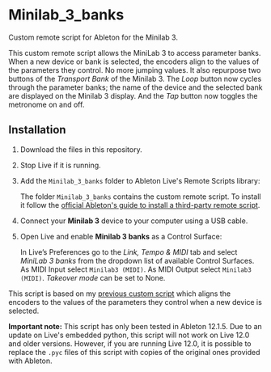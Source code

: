 # Minilab_3_banks
Custom remote script for Ableton for the Minilab 3.

This custom remote script allows the MiniLab 3 to access parameter banks. When a new device or bank is selected, the encoders align to the values of  the parameters they control. No more jumping values. It also repurpose two buttons of the *Transport Bank* of the Minilab 3. The *Loop* button now cycles through the parameter banks; the name of the device and the selected bank are displayed on the Minilab 3 display. And the *Tap* button now toggles the metronome on and off.

Installation
------------

1. 	Download the files in this repository.
1.	Stop Live if it is running.
1.	Add the `Minilab_3_banks` folder to Ableton Live's Remote Scripts library:

	The folder `Minilab_3_banks` contains the custom remote script. To install it follow the [official Ableton's guide to install a third-party remote script](https://help.ableton.com/hc/en-us/articles/209072009-Installing-third-party-remote-scripts).
1. 	Connect your **Minilab 3** device to your computer using a USB cable.
1.	Open Live and enable **Minilab 3 banks** as a Control Surface:

	In Live’s Preferences go to the *Link, Tempo & MIDI* tab and select *MiniLab 3 banks* from the dropdown list of available Control Surfaces. As MIDI Input select `Minilab3 (MIDI)`. As MIDI Output select `Minilab3 (MIDI)`. *Takeover mode* can be set to None.

This script is based on my [previous custom script](https://github.com/diegorad/MiniLab_3_Notify) which aligns the encoders to the values of the parameters they control when a new device is selected.

**Important note:**
This script has only been tested in Ableton 12.1.5. Due to an update on Live's embedded python, this script will not work on Live 12.0 and older versions. However, if you are running Live 12.0, it is possible to replace the `.pyc` files of this script with copies of the original ones provided with Ableton.
